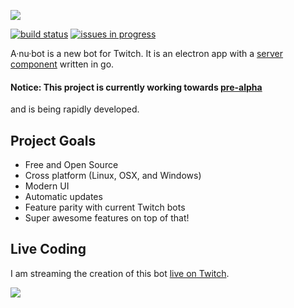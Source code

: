 ![][logo]

[![build status][ci-image]][ci-url]
[![issues in progress][waffle-image]][waffle-url]

A·nu·bot is a new bot for Twitch. It is an electron app with a
[server component][server-url] written in go.

#### Notice: This project is currently working towards [pre-alpha][milestone]
and is being rapidly developed.

## Project Goals

 - Free and Open Source
 - Cross platform (Linux, OSX, and Windows)
 - Modern UI
 - Automatic updates
 - Feature parity with current Twitch bots
 - Super awesome features on top of that!

## Live Coding

I am streaming the creation of this bot [live on Twitch][stream-url].

[![][stream-image]][stream-url]

[logo]:         https://s3.amazonaws.com/anubot/logo-github-readme.png
[ci-image]:     https://ci.anubot.io/api/v1/teams/main/pipelines/main/jobs/test-client/badge
[ci-url]:       https://ci.anubot.io/
[waffle-image]: https://img.shields.io/waffle/label/jasonkeene/anubot/in%20progress.svg?style=flat-square
[waffle-url]:   https://waffle.io/jasonkeene/anubot
[server-url]:   https://github.com/jasonkeene/anubot-server
[stream-image]: http://streambadge.com/twitch/custom/ffffff/8adaf2/648588/postcrypt.png
[stream-url]:   https://twitch.tv/postcrypt
[milestone]:    https://github.com/jasonkeene/anubot/milestone/1

